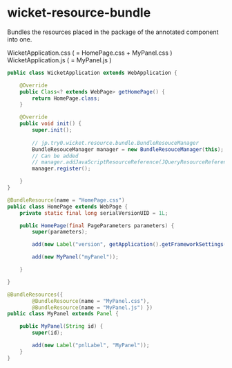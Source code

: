 # wicket-resource-bundle

Bundles the resources placed in the package of the annotated component into one.  

WicketApplication.css ( = HomePage.css + MyPanel.css )  
WicketApplication.js ( = MyPanel.js )  


```java
public class WicketApplication extends WebApplication {

	@Override
	public Class<? extends WebPage> getHomePage() {
		return HomePage.class;
	}

	@Override
	public void init() {
		super.init();
    
		// jp.try0.wicket.resource.bundle.BundleResouceManager
		BundleResouceManager manager = new BundleResouceManager(this);
		// Can be added
		// manager.addJavaScriptResourceReference(JQueryResourceReference.getV3());
		manager.register();

	}
}

```

```java
@BundleResource(name = "HomePage.css")
public class HomePage extends WebPage {
	private static final long serialVersionUID = 1L;

	public HomePage(final PageParameters parameters) {
		super(parameters);

		add(new Label("version", getApplication().getFrameworkSettings().getVersion()));

		add(new MyPanel("myPanel"));

	}

}
```

```java
@BundleResources({
		@BundleResource(name = "MyPanel.css"),
		@BundleResource(name = "MyPanel.js") })
public class MyPanel extends Panel {

	public MyPanel(String id) {
		super(id);

		add(new Label("pnlLabel", "MyPanel"));
	}
}
```
